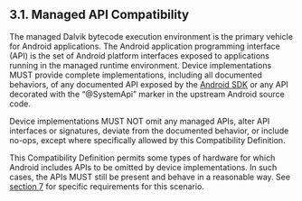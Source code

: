 ## 3.1\. Managed API Compatibility

The managed Dalvik bytecode execution environment is the primary vehicle for
Android applications. The Android application programming interface (API) is the
set of Android platform interfaces exposed to applications running in the
managed runtime environment. Device implementations MUST provide complete
implementations, including all documented behaviors, of any documented API
exposed by the [Android
SDK](http://developer.android.com/reference/packages.html) or any API decorated
with the “@SystemApi” marker in the upstream Android source code.

Device implementations MUST NOT omit any managed APIs, alter API interfaces or
signatures, deviate from the documented behavior, or include no-ops, except
where specifically allowed by this Compatibility Definition.

This Compatibility Definition permits some types of hardware for which Android
includes APIs to be omitted by device implementations. In such cases, the APIs
MUST still be present and behave in a reasonable way. See [section
7](#7_hardware_compatibility) for specific requirements for this scenario.
